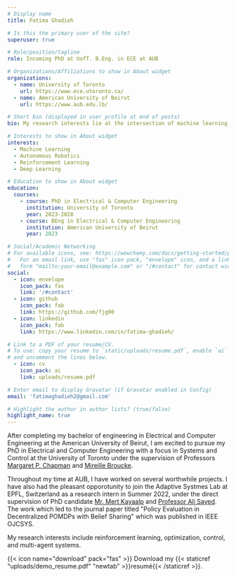 ```yaml
---
# Display name
title: Fatima Ghadieh

# Is this the primary user of the site?
superuser: true

# Role/position/tagline
role: Incoming PhD at UofT. B.Eng. in ECE at AUB

# Organizations/Affiliations to show in About widget
organizations:
  - name: University of Toronto
    url: https://www.ece.utoronto.ca/
  - name: American University of Beirut
    url: https://www.aub.edu.lb/

# Short bio (displayed in user profile at end of posts)
bio: My research interests lie at the intersection of machine learning, robotics, computer vision, control, optimization, and reinforcement learning.

# Interests to show in About widget
interests:
  - Machine Learning
  - Autonomous Robotics
  - Reinforcement Learning
  - Deep Learning

# Education to show in About widget
education:
  courses:
    - course: PhD in Electrical & Computer Engineering
      institution: University of Toronto
      year: 2023-2028
    - course: BEng in Electrical & Computer Engineering
      institution: American University of Beirut
      year: 2023

# Social/Academic Networking
# For available icons, see: https://wowchemy.com/docs/getting-started/page-builder/#icons
#   For an email link, use "fas" icon pack, "envelope" icon, and a link in the
#   form "mailto:your-email@example.com" or "/#contact" for contact widget.
social:
  - icon: envelope
    icon_pack: fas
    link: '/#contact'
  - icon: github
    icon_pack: fab
    link: https://github.com/fjg00
  - icon: linkedin
    icon_pack: fab
    link: https://www.linkedin.com/in/fatima-ghadieh/

# Link to a PDF of your resume/CV.
# To use: copy your resume to `static/uploads/resume.pdf`, enable `ai` icons in `params.toml`,
# and uncomment the lines below.
  - icon: cv
    icon_pack: ai
    link: uploads/resume.pdf

# Enter email to display Gravatar (if Gravatar enabled in Config)
email: 'fatimaghadieh2@gmail.com'

# Highlight the author in author lists? (true/false)
highlight_name: true
---
```


After completing my bachelor of engineering in Electrical and Computer Engineering at the American University of Beirut, I am excited to pursue my PhD in Electrical and Computer Engineering with a focus in Systems and Control at the University of Toronto under the supervision of Professors [Margaret P. Chapman]([url](https://www.control.utoronto.ca/~mchapman/)) and [Mireille Broucke]([url](https://www.control.utoronto.ca/~broucke/)). 

Throughout my time at AUB, I have worked on several worthwhile projects. I have also had the pleasant opporotunity to join the Adaptive Systmes Lab at EPFL, Switzerland as a research intern in Summer 2022, under the direct supervision of PhD candidate [Mr. Mert Kayaalp]([url](https://www.researchgate.net/profile/Mert-Kayaalp)) and [Professor Ali Sayed]([url](https://asl.epfl.ch/biography/)). The work which led to the journal paper titled "Policy Evaluation in Decentralized POMDPs with Belief Sharing" which was published in IEEE OJCSYS.

My research interests include reinforcement learning, optimization, control, and multi-agent systems.
   


{{< icon name="download" pack="fas" >}} Download my {{< staticref "uploads/demo_resume.pdf" "newtab" >}}resumé{{< /staticref >}}.
